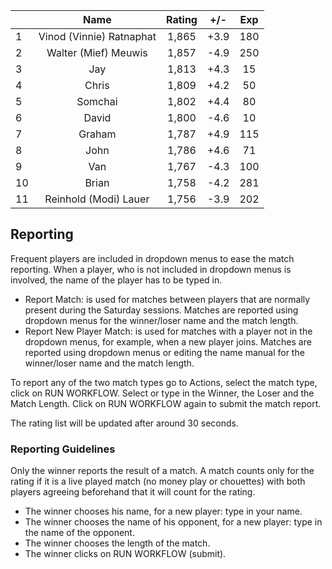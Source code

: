 | |Name|Rating|+/-|Exp|
|-|:--:|:----:|:-:|:-:|
|1|Vinod (Vinnie) Ratnaphat|1,865|+3.9|180|
|2|Walter (Mief) Meuwis|1,857|-4.9|250|
|3|Jay|1,813|+4.3|15|
|4|Chris|1,809|+4.2|50|
|5|Somchai|1,802|+4.4|80|
|6|David|1,800|-4.6|10|
|7|Graham|1,787|+4.9|115|
|8|John|1,786|+4.6|71|
|9|Van|1,767|-4.3|100|
|10|Brian|1,758|-4.2|281|
|11|Reinhold (Modi) Lauer|1,756|-3.9|202|

 

## Reporting

Frequent players are included in dropdown menus to ease the match reporting.
When a player, who is not included in dropdown menus is involved, the name of the player has to be typed in.

- Report Match:  is used for matches between players that are normally present during the Saturday sessions.
Matches are reported using dropdown menus for the winner/loser name and the match length.
- Report New Player Match:  is used for matches with a player not in the dropdown menus, for example, when a new player joins.
Matches are reported using dropdown menus or editing the name manual for the winner/loser name and the match length.

To report any of the two match types go to Actions, select the match type, click on RUN WORKFLOW.
Select or type in the Winner, the Loser and the Match Length.
Click on RUN WORKFLOW again to submit the match report.

The rating list will be updated after around 30 seconds.

### Reporting Guidelines

Only the winner reports the result of a match.
A match counts only for the rating if it is a live played match (no money play or chouettes)
with both players agreeing beforehand that it will count for the rating.

- The winner chooses his name, for a new player: type in your name.
- The winner chooses the name of his opponent, for a new player: type in the name of the opponent.
- The winner chooses the length of the match.
- The winner clicks on RUN WORKFLOW (submit).
